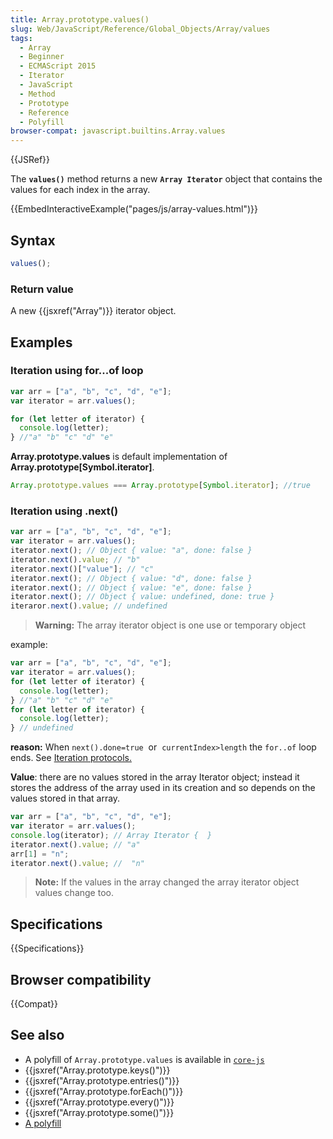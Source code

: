 ```yaml
---
title: Array.prototype.values()
slug: Web/JavaScript/Reference/Global_Objects/Array/values
tags:
  - Array
  - Beginner
  - ECMAScript 2015
  - Iterator
  - JavaScript
  - Method
  - Prototype
  - Reference
  - Polyfill
browser-compat: javascript.builtins.Array.values
---
```


{{JSRef}}

The **`values()`** method returns a new
**`Array Iterator`** object that contains the values for each
index in the array.

{{EmbedInteractiveExample("pages/js/array-values.html")}}

## Syntax

```js
values();
```

### Return value

A new {{jsxref("Array")}} iterator object.

## Examples

### Iteration using for...of loop

```js
var arr = ["a", "b", "c", "d", "e"];
var iterator = arr.values();

for (let letter of iterator) {
  console.log(letter);
} //"a" "b" "c" "d" "e"
```

**Array.prototype.values** is default implementation of
**Array.prototype\[Symbol.iterator]**.

```js
Array.prototype.values === Array.prototype[Symbol.iterator]; //true
```

### Iteration using .next()

```js
var arr = ["a", "b", "c", "d", "e"];
var iterator = arr.values();
iterator.next(); // Object { value: "a", done: false }
iterator.next().value; // "b"
iterator.next()["value"]; // "c"
iterator.next(); // Object { value: "d", done: false }
iterator.next(); // Object { value: "e", done: false }
iterator.next(); // Object { value: undefined, done: true }
iteraror.next().value; // undefined
```

> **Warning:** The array iterator object is one use or temporary object

example:

```js
var arr = ["a", "b", "c", "d", "e"];
var iterator = arr.values();
for (let letter of iterator) {
  console.log(letter);
} //"a" "b" "c" "d" "e"
for (let letter of iterator) {
  console.log(letter);
} // undefined
```

**reason:** When `next().done=true`  or 
`currentIndex>length` the `for..of` loop ends. See [Iteration
protocols.](/en-US/docs/Web/JavaScript/Reference/Iteration_protocols)

**Value**: there are no values stored in the array Iterator
object; instead it stores the address of the array used in its creation and so depends
on the values stored in that array.

```js
var arr = ["a", "b", "c", "d", "e"];
var iterator = arr.values();
console.log(iterator); // Array Iterator {  }
iterator.next().value; // "a"
arr[1] = "n";
iterator.next().value; //  "n"
```

> **Note:** If the values in the array changed the array iterator object values change too.

## Specifications

{{Specifications}}

## Browser compatibility

{{Compat}}

## See also

- A polyfill of `Array.prototype.values` is available in [`core-js`](https://github.com/zloirock/core-js#ecmascript-array)
- {{jsxref("Array.prototype.keys()")}}
- {{jsxref("Array.prototype.entries()")}}
- {{jsxref("Array.prototype.forEach()")}}
- {{jsxref("Array.prototype.every()")}}
- {{jsxref("Array.prototype.some()")}}
- [A polyfill](https://github.com/behnammodi/polyfill/blob/master/array.polyfill.js)

